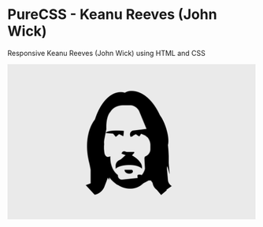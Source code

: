 # PureCSS - Keanu Reeves (John Wick)
Responsive Keanu Reeves (John Wick) using HTML and CSS

<div align="center">
   <img src="screenshot.png" width="800" />
</div
